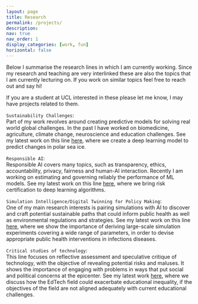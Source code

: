 ```yaml
---
layout: page
title: Research
permalink: /projects/
description: 
nav: true
nav_order: 1
display_categories: [work, fun]
horizontal: false
---
```


Below I summarise the research lines in which I am currently working. Since my research and teaching are very interlinked these are also the topics that I am currently lecturing on. If you work on similar topics feel free to reach out and say hi! 

If you are a student at UCL interested in these please let me know, I may have projects related to them. 


`Sustainability Challenges`: <br /> Part of my work revolves around creating predictive models for solving real world global challenges. In the past I have worked on biomedicine, agriculture, climate change, neuroscience and education challenges. See my latest work on this line [here](https://www.nature.com/articles/s41467-021-25257-4), where we create a deep learning model to predict changes in polar sea ice.

`Responsible AI`: <br /> Responsible AI covers many topics, such as transparency, ethics, accountability, privacy, fairness and human-AI interaction. Recently I am working on estimating and governing reliably the performance of ML models. See my latest work on this line [here](https://jmlr.org/papers/v22/20-879.html), where we bring risk certification to deep learning algorithms.

`Simulation Intelligence/Digital Twinning for Policy Making`: <br />
One of my main research interests is pairing simulations with AI to discover and craft potential sustainable paths that could inform public health as well as environmental regulations and strategies. See my latest work on this line [here](https://www.nature.com/articles/s41598-022-11786-5), where we show the importance of deriving large-scale simulation experiments covering a wide range of parameters, in order to devise appropriate public health interventions in infections diseases.

`Critical studies of technology`: <br /> This line focuses on reflective assessment and speculative critique of technology, with the objective of revealing potential risks and maluses. It shows the importance of engaging with problems in ways that put social and political concerns at the epicenter. See my latest work [here](https://arxiv.org/abs/2112.02034), where we discuss how the EdTech field could exacerbate educational inequality, if the objectives of the field are not aligned adequately with current educational challenges.
